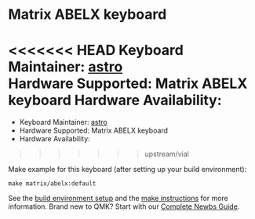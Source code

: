 # Matrix ABELX keyboard

<<<<<<< HEAD
Keyboard Maintainer: [astro](https://github.com/yulei)  
Hardware Supported: Matrix ABELX keyboard
Hardware Availability: 
=======
* Keyboard Maintainer: [astro](https://github.com/yulei)
* Hardware Supported: Matrix ABELX keyboard
* Hardware Availability: 
>>>>>>> upstream/vial

Make example for this keyboard (after setting up your build environment):

    make matrix/abelx:default

See the [build environment setup](https://docs.qmk.fm/#/getting_started_build_tools) and the [make instructions](https://docs.qmk.fm/#/getting_started_make_guide) for more information. Brand new to QMK? Start with our [Complete Newbs Guide](https://docs.qmk.fm/#/newbs).
